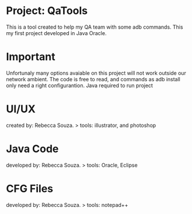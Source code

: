 # Project: QaTools

This is a tool created to help my QA team with some adb commands. This my first project developed in Java Oracle.

# Important

Unfortunaly many options avaiable on this project will not work outside our network ambient. The code is free to read, and commands as adb install only need a right configurantion. Java required to run project

# UI/UX 
created by: Rebecca Souza. > tools: illustrator, and photoshop

# Java Code
developed by: Rebecca Souza. > tools: Oracle, Eclipse

# CFG Files
developed by: Rebecca Souza. > tools: notepad++
